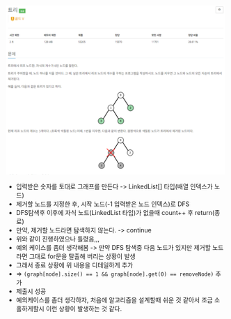 ![img.png](image/트리.png)
- 입력받은 숫자를 토대로 그래프를 만든다 -> LinkedList[] 타입(배열 인덱스가 노드)
- 제거할 노드를 지정한 후, 시작 노드(-1 입력받은 노드 인덱스)로 DFS
- DFS탐색후 이후에 자식 노드(LinkedList 타입)가 없을때 count++ 후 return(종료)
- 만약, 제거할 노드라면 탐색하지 않는다. -> continue
- 위와 같이 진행하였으나 틀렸음,,, 
- 예외 케이스를 좀더 생각해봄 -> 만약 DFS 탐색중 다음 노드가 있지만 제거할 노드라면 그대로 for문을 탈출해 버리는 상황이 발생
- 그래서 종료 상황에 위 내용을 디테일하게 추가
- =>  `(graph[node].size() == 1 && graph[node].get(0) == removeNode)` 추가
- 제출시 성공
- 예외케이스를 좀더 생각하자, 처음에 알고리즘을 설계할때 쉬운 것 같아서 조금 소홀하게할시 이런 상황이 발생하는 것 같다. 
